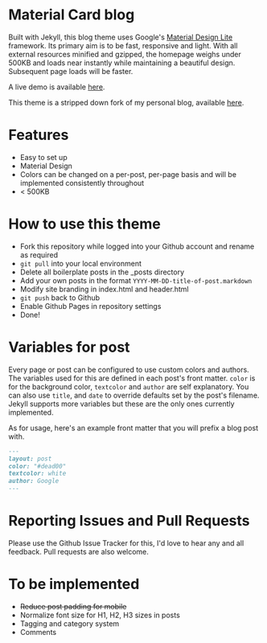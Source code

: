 # Material Card blog

Built with Jekyll, this blog theme uses Google's [Material Design Lite](https://getmdl.io) framework. Its primary aim is to be fast, responsive and light. With all external resources minified and gzipped, the homepage weighs under 500KB and loads near instantly while maintaining a beautiful design. Subsequent page loads will be faster.


A live demo is available [here](https://zogthealien.tk/material-card-blog/).

This theme is a stripped down fork of my personal blog, available [here](https://zogthealien.tk/blog/).

# Features
* Easy to set up
* Material Design
* Colors can be changed on a per-post, per-page basis and will be implemented consistently throughout
* < 500KB

# How to use this theme
* Fork this repository while logged into your Github account and rename as required
* `git pull` into your local environment
* Delete all boilerplate posts in the \_posts directory
* Add your own posts in the format `YYYY-MM-DD-title-of-post.markdown`
* Modify site branding in index.html and header.html
* `git push` back to Github
* Enable Github Pages in repository settings
* Done!

# Variables for post
Every page or post can be configured to use custom colors and authors. The variables used for this are defined in each post's front matter. `color` is for the background color, `textcolor` and `author` are self explanatory. You can also use `title`, and `date` to override defaults set by the post's filename. Jekyll supports more variables but these are the only ones currently implemented.

As for usage, here's an example front matter that you will prefix a blog post with.

```markdown
---
layout: post
color: "#dead00"
textcolor: white
author: Google
---
```

# Reporting Issues and Pull Requests
Please use the Github Issue Tracker for this, I'd love to hear any and all feedback. Pull requests are also welcome.

# To be implemented
* ~~Reduce post padding for mobile~~
* Normalize font size for H1, H2, H3 sizes in posts
* Tagging and category system
* Comments

